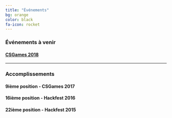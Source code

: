 ```yaml
---
title: "Événements"
bg: orange
color: black
fa-icon: rocket
---
```


### **Événements à venir**

#### [CSGames 2018](http://csgames.org/corpo/)

---

### **Accomplissements**

#### 9ième position - CSGames 2017
#### 16ième position - Hackfest 2016
#### 22ième position - Hackfest 2015
